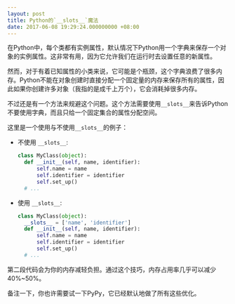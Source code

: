 ```yaml
---
layout: post
title: Python的`__slots__`魔法
date: 2017-06-08 19:29:24.000000000 +08:00
---
```


在Python中，每个类都有实例属性，默认情况下Python用一个字典来保存一个对象的实例属性。这非常有用，因为它允许我们在运行时去设置任意的新属性。

然而，对于有着已知属性的小类来说，它可能是个瓶颈，这个字典浪费了很多内存。Python不能在对象创建时直接分配一个固定量的内存来保存所有的属性，因此如果你创建许多对象（我指的是成千上万个），它会消耗掉很多内存。

不过还是有一个方法来规避这个问题。这个方法需要使用`__slots__`来告诉Python不要使用字典，而且只给一个固定集合的属性分配空间。

这里是一个使用与不使用`__slots__`的例子：

- 不使用 `__slots__`:

  ```python
  class MyClass(object):
    def __init__(self, name, identifier):
        self.name = name
        self.identifier = identifier
        self.set_up()
    # ...
  ```

- 使用 `__slots__`:

  ```python
  class MyClass(object):
    __slots__ = ['name', 'identifier']
    def __init__(self, name, identifier):
        self.name = name
        self.identifier = identifier
        self.set_up()
    # ...
  ```

第二段代码会为你的内存减轻负担。通过这个技巧，内存占用率几乎可以减少40%~50%。

备注一下，你也许需要试一下PyPy，它已经默认地做了所有这些优化。
